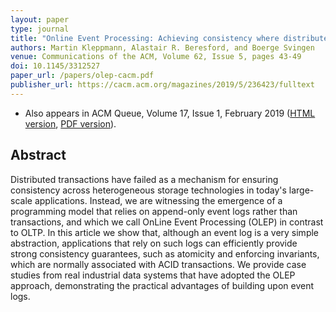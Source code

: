 ```yaml
---
layout: paper
type: journal
title: "Online Event Processing: Achieving consistency where distributed transactions have failed"
authors: Martin Kleppmann, Alastair R. Beresford, and Boerge Svingen
venue: Communications of the ACM, Volume 62, Issue 5, pages 43-49
doi: 10.1145/3312527
paper_url: /papers/olep-cacm.pdf
publisher_url: https://cacm.acm.org/magazines/2019/5/236423/fulltext
---
```


* Also appears in ACM Queue, Volume 17, Issue 1, February 2019
  ([HTML version](https://queue.acm.org/detail.cfm?id=3321612),
  [PDF version](/papers/olep-acm-queue.pdf)).


Abstract
--------

Distributed transactions have failed as a mechanism for ensuring consistency across heterogeneous
storage technologies in today's large-scale applications. Instead, we are witnessing the emergence
of a programming model that relies on append-only event logs rather than transactions, and which we
call OnLine Event Processing (OLEP) in contrast to OLTP. In this article we show that, although an
event log is a very simple abstraction, applications that rely on such logs can efficiently provide
strong consistency guarantees, such as atomicity and enforcing invariants, which are normally
associated with ACID transactions. We provide case studies from real industrial data systems that
have adopted the OLEP approach, demonstrating the practical advantages of building upon event logs.
